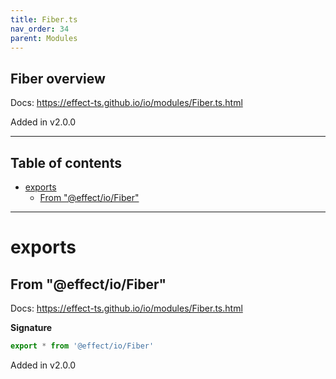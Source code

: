 ```yaml
---
title: Fiber.ts
nav_order: 34
parent: Modules
---
```


## Fiber overview

Docs: https://effect-ts.github.io/io/modules/Fiber.ts.html

Added in v2.0.0

---

<h2 class="text-delta">Table of contents</h2>

- [exports](#exports)
  - [From "@effect/io/Fiber"](#from-effectiofiber)

---

# exports

## From "@effect/io/Fiber"

Docs: https://effect-ts.github.io/io/modules/Fiber.ts.html

**Signature**

```ts
export * from '@effect/io/Fiber'
```

Added in v2.0.0

